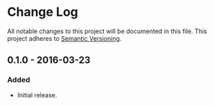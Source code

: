 Change Log
==========
All notable changes to this project will be documented in this file.
This project adheres to [Semantic Versioning](http://semver.org/).

0.1.0 - 2016-03-23
------------------
### Added
- Initial release.
